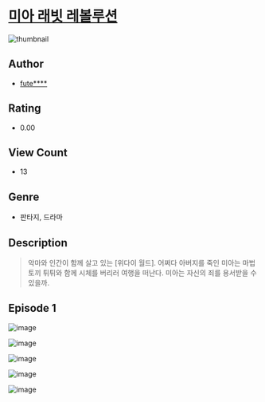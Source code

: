 # [미아 래빗 레볼루션](https://comic.naver.com/challenge/list?titleId=811252)
![thumbnail](https://image-comic.pstatic.net/user_contents_data/challenge_comic/2023/05/25/109566/upload_7003999235753522997_480x623.jpeg)

## Author
- [fute****](https://comic.naver.com/artistTitle?id=109566)

## Rating
- 0.00

## View Count
- 13

## Genre
- 판타지, 드라마

## Description
> 악마와 인간이 함께 살고 있는 [위다이 월드]. 어쩌다 아버지를 죽인 미아는 마법 토끼 튀튀와 함께 시체를 버리러 여행을 떠난다. 미아는 자신의 죄를 용서받을 수 있을까.


## Episode 1
![image](https://image-comic.pstatic.net/user_contents_data/challenge_comic/2023/05/25/109566/upload_7291670166648402273.jpeg)

![image](https://image-comic.pstatic.net/user_contents_data/challenge_comic/2023/05/25/109566/upload_4050759412895791412.jpeg)

![image](https://image-comic.pstatic.net/user_contents_data/challenge_comic/2023/05/25/109566/upload_3774350985013584439.jpeg)

![image](https://image-comic.pstatic.net/user_contents_data/challenge_comic/2023/05/25/109566/upload_7305509733180466274.jpeg)

![image](https://image-comic.pstatic.net/user_contents_data/challenge_comic/2023/05/25/109566/upload_7089620426740152630.jpeg)
